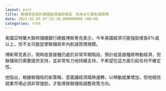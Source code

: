 ```yaml
---
layout: post
title: 聯儲局官員料美國經濟強勁增長　但未必引致削減買債
date: 2021-02-05 07:32:38.000000000 +08:00
categories: rthk
---
```


美國亞特蘭大聯邦儲備銀行總裁博斯蒂克表示，今年美國經濟可能強勁增長6%或以上，但不太可能促使聯儲局年內削減買債規模。

博斯蒂克表示，現時疫苗接種仍處於非常早期階段，預計疫苗接種將帶動經濟，但聯儲局仍需要提供支持，並非常有力地持續支持，不希望在這方面引起任何不確定性。

他指出，根據聯儲局的新策略，意圖讓經濟熾熱運轉，以帶動就業增加，但他相信就業市場必須非常強勁，才能導致聯儲局調整政策方向。
